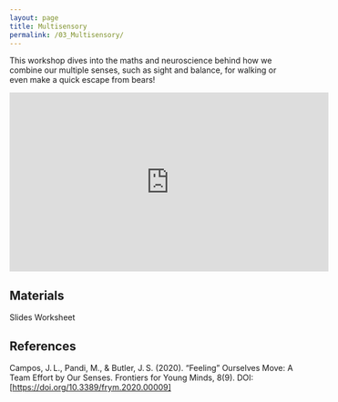 ```yaml
---
layout: page
title: Multisensory
permalink: /03_Multisensory/
---
```



This workshop dives into the maths and
neuroscience behind how we combine our
multiple senses, such as sight and
balance, for walking or even make a quick
escape from bears!

<iframe width="560" height="315" src="https://www.youtube.com/embed/o8XfjWYMzmk?si=oLEUArvUWvJWDz0j" title="YouTube video player" frameborder="0" allow="accelerometer; autoplay; clipboard-write; encrypted-media; gyroscope; picture-in-picture; web-share" referrerpolicy="strict-origin-when-cross-origin" allowfullscreen></iframe>

## Materials

Slides 
Worksheet



## References
Campos, J. L., Pandi, M., & Butler, J. S. (2020). “Feeling” Ourselves Move: A Team Effort by Our Senses. Frontiers for Young Minds, 8(9). DOI: [https://doi.org/10.3389/frym.2020.00009] 
